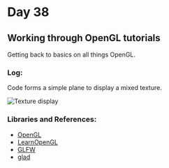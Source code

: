 # Day 38

## Working through OpenGL tutorials
Getting back to basics on all things OpenGL. 

### Log:
Code forms a simple plane to display a mixed texture.

![Texture display](https://media.discordapp.net/attachments/450146198251110412/1164057223627022336/image.png?ex=6541d3c5&is=652f5ec5&hm=bff75773aa0108cec1887e076a6aa0a4dca318f56eb7baea7c4666564d34f174&=&width=593&height=467)

### Libraries and References:
- [OpenGL](https://www.opengl.org/)
- [LearnOpenGL](https://learnopengl.com/)
- [GLFW](https://www.glfw.org/)
- [glad](https://glad.dav1d.de/)